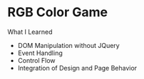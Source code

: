 # RGB Color Game

<p> What I Learned
  <ul>
    <li>DOM Manipulation without JQuery</li>
    <li>Event Handling</li>
    <li>Control Flow</li>
    <li>Integration of Design and Page Behavior</li>
  </ul>
</p>
